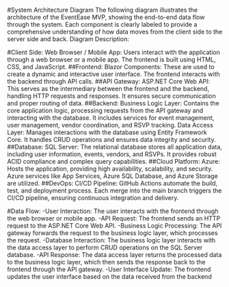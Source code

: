 #System Architecture Diagram
The following diagram illustrates the architecture of the EventEase MVP, showing the end-to-end data flow through the system. Each component is clearly labeled to provide a comprehensive understanding of how data moves from the client side to the server side and back.
Diagram Description:

#Client Side:
Web Browser / Mobile App: Users interact with the application through a web browser or a mobile app. The frontend is built using HTML, CSS, and JavaScript.
##Frontend:
Blazor Components: These are used to create a dynamic and interactive user interface. The frontend interacts with the backend through API calls.
##API Gateway:
ASP.NET Core Web API: This serves as the intermediary between the frontend and the backend, handling HTTP requests and responses. It ensures secure communication and proper routing of data.
##Backend:
Business Logic Layer: Contains the core application logic, processing requests from the API gateway and interacting with the database. It includes services for event management, user management, vendor coordination, and RSVP tracking.
Data Access Layer: Manages interactions with the database using Entity Framework Core. It handles CRUD operations and ensures data integrity and security.
##Database:
SQL Server: The relational database stores all application data, including user information, events, vendors, and RSVPs. It provides robust ACID compliance and complex query capabilities.
##Cloud Platform:
Azure: Hosts the application, providing high availability, scalability, and security. Azure services like App Services, Azure SQL Database, and Azure Storage are utilized.
##DevOps:
CI/CD Pipeline: GitHub Actions automate the build, test, and deployment process. Each merge into the main branch triggers the CI/CD pipeline, ensuring continuous integration and delivery.

#Data Flow:
-User Interaction: The user interacts with the frontend through the web browser or mobile app.
-API Request: The frontend sends an HTTP request to the ASP.NET Core Web API.
-Business Logic Processing: The API gateway forwards the request to the business logic layer, which processes the request.
-Database Interaction: The business logic layer interacts with the data access layer to perform CRUD operations on the SQL Server database.
-API Response: The data access layer returns the processed data to the business logic layer, which then sends the response back to the frontend through the API gateway.
-User Interface Update: The frontend updates the user interface based on the data received from the backend
